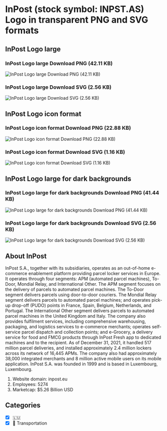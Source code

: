# InPost (stock symbol: INPST.AS) Logo in transparent PNG and SVG formats

## InPost Logo large

### InPost Logo large Download PNG (42.11 KB)

![InPost Logo large Download PNG (42.11 KB)](/img/orig/INPST.AS_BIG-9e26262d.png)

### InPost Logo large Download SVG (2.56 KB)

![InPost Logo large Download SVG (2.56 KB)](/img/orig/INPST.AS_BIG-21cb776b.svg)

## InPost Logo icon format

### InPost Logo icon format Download PNG (22.88 KB)

![InPost Logo icon format Download PNG (22.88 KB)](/img/orig/INPST.AS-62b68c68.png)

### InPost Logo icon format Download SVG (1.16 KB)

![InPost Logo icon format Download SVG (1.16 KB)](/img/orig/INPST.AS-916000a6.svg)

## InPost Logo large for dark backgrounds

### InPost Logo large for dark backgrounds Download PNG (41.44 KB)

![InPost Logo large for dark backgrounds Download PNG (41.44 KB)](/img/orig/INPST.AS_BIG.D-b7d677c5.png)

### InPost Logo large for dark backgrounds Download SVG (2.56 KB)

![InPost Logo large for dark backgrounds Download SVG (2.56 KB)](/img/orig/INPST.AS_BIG.D-00747375.svg)

## About InPost

InPost S.A., together with its subsidiaries, operates as an out-of-home e-commerce enablement platform providing parcel locker services in Europe. It operates through four segments: APM (automated parcel machines), To-Door, Mondial Relay, and International Other. The APM segment focuses on the delivery of parcels to automated parcel machines. The To-Door segment delivers parcels using door-to-door couriers. The Mondial Relay segment delivers parcels to automated parcel machines; and operates pick-up drop-off (PUDO) points in France, Spain, Belgium, Netherlands, and Portugal. The International Other segment delivers parcels to automated parcel machines in the United Kingdom and Italy. The company also provides fulfilment services, including comprehensive warehousing, packaging, and logistics services to e-commerce merchants; operates self-service parcel dispatch and collection points; and e-Grocery, a delivery service for food and FMCG products through InPost Fresh app to dedicated machines and to the recipient. As of December 31, 2021, it handled 517 million parcel deliveries, and installed approximately 2.4 million lockers across its network of 16,445 APMs. The company also had approximately 38,000 integrated merchants and 8 million active mobile users on its mobile application. InPost S.A. was founded in 1999 and is based in Luxembourg, Luxembourg.

1. Website domain: inpost.eu
2. Employees: 5274
3. Marketcap: $5.26 Billion USD


## Categories
- [x] 🇱🇺
- [x] 🚚 Transportation
